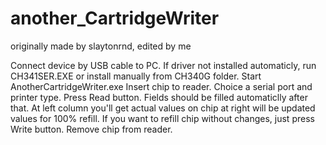 # another_CartridgeWriter
originally made by slaytonrnd, edited by me

Connect device by USB cable to PC.
If driver not installed automaticly, run CH341SER.EXE or install manually from CH340G folder.
Start AnotherCartridgeWriter.exe
Insert chip to reader.
Choice a serial port and printer type.
Press Read button.
Fields should be filled automaticlly after that.
At left column you'll get actual values on chip at right will be updated values for 100% refill.
If you want to refill chip without changes, just press Write button.
Remove chip from reader.
